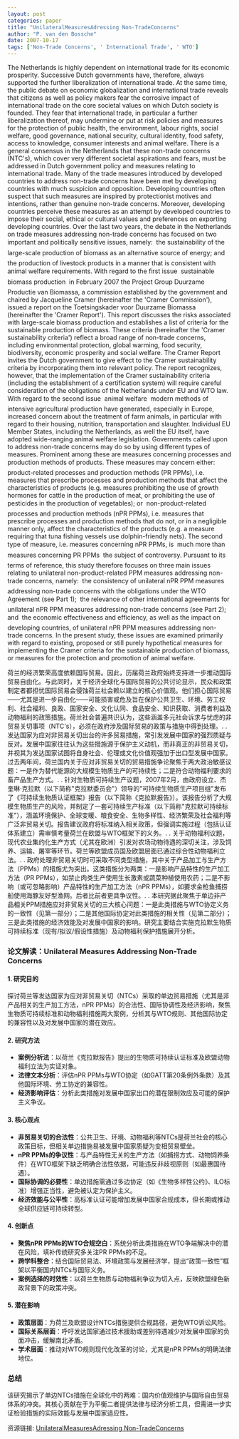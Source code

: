 ```yaml
---
layout: post
categories: paper
title: "UnilateralMeasuresAdressing Non-TradeConcerns"
author: "P. van den Bossche"
date: 2007-10-17
tags: ['Non-Trade Concerns', ' International Trade', ' WTO']
---
```


The Netherlands is highly dependent on international trade for its  economic prosperity. Successive Dutch governments have, therefore, always supported the further liberalization of international trade. At the same time, the public debate on economic globalization and international trade reveals that citizens as well as policy makers fear the corrosive impact of international trade on the core societal values on which Dutch society is founded. They fear that international trade, in particular a further liberalization thereof, may undermine or put at risk policies and measures for the protection of public health, the environment, labour rights, social welfare, good governance, national security, cultural identity, food safety, access to knowledge, consumer interests and animal welfare. There is a general consensus in the Netherlands that these non-trade concerns (NTC's), which cover very different societal aspirations and fears, must be addressed in Dutch government policy and measures relating to international trade. Many of the trade measures introduced by developed countries to address non-trade concerns have been met by developing countries with much suspicion and opposition. Developing countries often suspect that such measures are inspired by protectionist motives and intentions, rather than genuine non-trade concerns. Moreover, developing countries perceive these measures as an attempt by developed countries to impose their social, ethical or cultural values and preferences on exporting developing countries. Over the last two years, the debate in the Netherlands on trade measures addressing non-trade concerns has focused on two important and politically sensitive issues, namely:   the sustainability of the large-scale production of biomass as an alternative source of energy; and   the production of livestock products in a manner that is consistent with animal welfare requirements. With regard to the first issue  sustainable biomass production  in February 2007 the Project Group Duurzame Productie van Biomassa, a commission established by the government and chaired by Jacqueline Cramer (hereinafter the 'Cramer Commission'), issued a report on the Toetsingskader voor Duurzame Biomassa (hereinafter the 'Cramer Report'). This report discusses the risks associated with large-scale biomass production and establishes a list of criteria for the sustainable production of biomass. These criteria (hereinafter the 'Cramer sustainability criteria') reflect a broad range of non-trade concerns, including environmental protection, global warming, food security, biodiversity, economic prosperity and social welfare. The Cramer Report invites the Dutch government to give effect to the Cramer sustainability criteria by incorporating them into relevant policy. The report recognizes, however, that the implementation of the Cramer sustainability criteria (including the establishment of a certification system) will require careful consideration of the obligations of the Netherlands under EU and WTO law. With regard to the second issue  animal welfare  modern methods of intensive agricultural production have generated, especially in Europe, increased concern about the treatment of farm animals, in particular with regard to their housing, nutrition, transportation and slaughter. Individual EU Member States, including the Netherlands, as well the EU itself, have adopted wide-ranging animal welfare legislation. Governments called upon to address non-trade concerns may do so by using different types of measures. Prominent among these are measures concerning processes and production methods of products. These measures may concern either:   product-related processes and production methods (PR PPMs), i.e. measures that prescribe processes and production methods that affect the characteristics of products (e.g. measures prohibiting the use of growth hormones for cattle in the production of meat, or prohibiting the use of pesticides in the production of vegetables); or   non-product-related processes and production methods (nPR PPMs), i.e. measures that prescribe processes and production methods that do not, or in a negligible manner only, affect the characteristics of the products (e.g. a measure requiring that tuna fishing vessels use dolphin-friendly nets). The second type of measure, i.e. measures concerning nPR PPMs, is  much more than measures concerning PR PPMs  the subject of controversy. Pursuant to its terms of reference, this study therefore focuses on three main issues relating to unilateral non-product-related PPM measures addressing non-trade concerns, namely:   the consistency of unilateral nPR PPM measures addressing non-trade concerns with the obligations under the WTO Agreement (see Part 1);   the relevance of other international agreements for unilateral nPR PPM measures addressing non-trade concerns (see Part 2); and    the economic effectiveness and efficiency, as well as the impact on developing countries, of unilateral nPR PPM measures addressing non-trade concerns. In the present study, these issues are examined primarily with regard to existing, proposed or still purely hypothetical measures for implementing the Cramer criteria for the sustainable production of biomass, or measures for the protection and promotion of animal welfare.

荷兰的经济繁荣高度依赖国际贸易。因此，历届荷兰政府始终支持进一步推动国际贸易自由化。与此同时，关于经济全球化与国际贸易的公共讨论显示，民众和政策制定者都担忧国际贸易会侵蚀荷兰社会赖以建立的核心价值观。他们担心国际贸易——尤其是进一步自由化——可能损害或危及旨在保护公共卫生、环境、劳工权利、社会福利、良政、国家安全、文化认同、食品安全、知识获取、消费者利益及动物福利的政策措施。荷兰社会普遍共识认为，这些涵盖多元社会诉求与忧虑的非贸易关切事项（NTC's），必须在政府涉及国际贸易的政策与措施中得到处理。. . 发达国家为应对非贸易关切出台的许多贸易措施，常引发发展中国家的强烈质疑与反对。发展中国家往往认为这些措施源于保护主义动机，而非真正的非贸易关切，并视其为发达国家试图将自身社会、伦理或文化价值观强加于出口型发展中国家。过去两年间，荷兰国内关于应对非贸易关切的贸易措施争论聚焦于两大政治敏感议题：一是作为替代能源的大规模生物质生产的可持续性；二是符合动物福利要求的畜产品生产方式。. . 针对生物质可持续生产议题，2007年2月，由政府设立、杰奎琳·克拉默（以下简称"克拉默委员会"）领导的"可持续生物质生产项目组"发布了《可持续生物质认证框架》报告（以下简称《克拉默报告》）。该报告分析了大规模生物质生产的风险，并制定了一套可持续生产标准（以下简称"克拉默可持续标准"），涵盖环境保护、全球变暖、粮食安全、生物多样性、经济繁荣及社会福利等广泛非贸易关切。报告建议政府将标准纳入相关政策，但强调实施过程（包括认证体系建立）需审慎考量荷兰在欧盟与WTO框架下的义务。. . 关于动物福利议题，现代农业集约化生产方式（尤其在欧洲）引发对农场动物待遇的深切关注，涉及饲养、运输、屠宰等环节。荷兰等欧盟成员国及欧盟层面已通过综合性动物福利立法。. . 政府处理非贸易关切时可采取不同类型措施，其中关于产品加工与生产方法（PPMs）的措施尤为突出。这类措施分为两类：一是影响产品特性的生产加工方法（PR PPMs），如禁止肉类生产使用生长激素或蔬菜种植使用农药；二是不影响（或可忽略影响）产品特性的生产加工方法（nPR PPMs），如要求金枪鱼捕捞船使用海豚友好型渔网。后者比前者更具争议性。. . 本研究据此聚焦于单边非产品相关PPM措施应对非贸易关切的三大核心问题：一是此类措施与WTO协定义务的一致性（见第一部分）；二是其他国际协定对此类措施的相关性（见第二部分）；三是此类措施的经济效能及对发展中国家的影响。研究主要结合实施克拉默生物质可持续标准（现有/拟议/假设性措施）及动物福利保护措施展开分析。

### **论文解读：Unilateral Measures Addressing Non-Trade Concerns**  

#### **1. 研究目的**  
探讨荷兰等发达国家为应对非贸易关切（NTCs）采取的单边贸易措施（尤其是非产品相关的生产加工方法，nPR PPMs）的合法性、国际协调性及经济影响，聚焦生物质可持续标准和动物福利措施两大案例，分析其与WTO规则、其他国际协定的兼容性以及对发展中国家的潜在效应。  

#### **2. 研究方法**  
- **案例分析法**：以荷兰《克拉默报告》提出的生物质可持续认证标准及欧盟动物福利立法为实证对象。  
- **法律文本分析**：评估nPR PPMs与WTO协定（如GATT第20条例外条款）及其他国际环境、劳工协定的兼容性。  
- **经济影响评估**：分析此类措施对发展中国家出口的潜在限制效应及可能的保护主义争议。  

#### **3. 核心观点**  
- **非贸易关切的合法性**：公共卫生、环境、动物福利等NTCs是荷兰社会的核心政策目标，但相关单边措施易被发展中国家质疑为变相贸易壁垒。  
- **nPR PPMs的争议性**：与产品特性无关的生产方法（如捕捞方式、动物饲养条件）在WTO框架下缺乏明确合法性依据，可能违反非歧视原则（如最惠国待遇）。  
- **国际协调的必要性**：单边措施需通过多边协定（如《生物多样性公约》、ILO标准）增强正当性，避免被认定为保护主义。  
- **经济效能与公平性**：高标准认证可能增加发展中国家合规成本，但长期或推动全球供应链可持续转型。  

#### **4. 创新点**  
- **聚焦nPR PPMs的WTO合规空白**：系统分析此类措施在WTO争端解决中的潜在风险，填补传统研究多关注PR PPMs的不足。  
- **跨学科整合**：结合国际贸易法、环境政策与发展经济学，提出“政策一致性”框架以平衡国内NTCs与国际义务。  
- **案例选择的时效性**：以荷兰生物质与动物福利争议为切入点，反映欧盟绿色新政背景下的政策冲突。  

#### **5. 潜在影响**  
- **政策层面**：为荷兰及欧盟设计NTCs措施提供合规路径，避免WTO诉讼风险。  
- **国际关系层面**：呼吁发达国家通过技术援助或差别待遇减少对发展中国家的负面冲击，缓解南北矛盾。  
- **学术层面**：推动对WTO规则现代化改革的讨论，尤其是nPR PPMs的明确法律地位。  

### **总结**  
该研究揭示了单边NTCs措施在全球化中的两难：国内价值观维护与国际自由贸易体系的冲突。其核心贡献在于为平衡二者提供法律与经济分析工具，但需进一步实证检验措施的实际效能与发展中国家适应性。

资源链接: [UnilateralMeasuresAdressing Non-TradeConcerns](https://papers.ssrn.com/sol3/papers.cfm?abstract_id=1021946)
